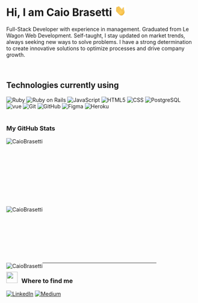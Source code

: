  <!-- Header -->

<h1>Hi, I am Caio Brasetti</a> <img  src="https://raw.githubusercontent.com/ABSphreak/ABSphreak/master/gifs/Hi.gif" width="30px"></h1>

Full-Stack Developer with experience in management. Graduated from Le Wagon Web Development. Self-taught, I stay updated on market trends, always seeking new ways to solve problems. I have a strong determination to create innovative solutions to optimize processes and drive company growth.

<br>

<!-- Technologies -->
## Technologies currently using

<div>
  <img  alt="Ruby" src="https://img.shields.io/badge/Ruby-CC342D?style=for-the-badge&logo=ruby&logoColor=white"/>
  <img  alt="Ruby on Rails" src="https://img.shields.io/badge/Ruby_on_Rails-CC0000?style=for-the-badge&logo=ruby-on-rails&logoColor=white"/>
  <img  alt="JavaScript" src="https://img.shields.io/badge/javascript-%23323330.svg?style=for-the-badge&logo=javascript&logoColor=%23F7DF1E"/>
  <img  alt="HTML5" src="https://img.shields.io/badge/HTML5-E34F26?style=for-the-badge&logo=html5&logoColor=white"/>
  <img  alt="CSS" src="https://img.shields.io/badge/CSS3-1572B6?style=for-the-badge&logo=css3&logoColor=white"/>  
  <img  alt="PostgreSQL" src="https://img.shields.io/badge/PostgreSQL-316192?style=for-the-badge&logo=postgresql&logoColor=white"/>
  <img  alt="vue" src="https://img.shields.io/badge/Vue.js-35495E?style=for-the-badge&logo=vue.js&logoColor=4FC08D"/> 
  <img  alt="Git" src ="https://img.shields.io/badge/GIT-E44C30?style=for-the-badge&logo=git&logoColor=white"/>
  <img  alt="GitHub" src ="https://img.shields.io/badge/GitHub-100000?style=for-the-badge&logo=github&logoColor=white"/>
  <img  alt="Figma" src="https://img.shields.io/badge/Figma-F24E1E?style=for-the-badge&logo=figma&logoColor=white"/>
  <img  alt="Heroku" src ="https://img.shields.io/badge/Heroku-430098?style=for-the-badge&logo=heroku&logoColor=white"/>
</div>
<br>

<!-- My Stats -->
<h3>My GitHub Stats</h3>

<p>&nbsp;<img align="left" src="https://github-readme-stats.vercel.app/api?username=CaioBrasetti&show_icons=true&theme=dark&locale=en" alt="CaioBrasetti" /></p>
<br><br><br><br><br><br><br><br>

<!-- Most used Languages -->
<p><img align="left" src="https://github-readme-stats.vercel.app/api/top-langs?username=CaioBrasetti&show_icons=true&theme=dark&locale=en&layout=compact" alt="CaioBrasetti" /></p>
<br><br><br><br><br><br><br><br>

<!-- Total Contributions -->
<p><img align="left" src="https://github-readme-streak-stats.herokuapp.com/?user=CaioBrasetti&theme=dark" alt="CaioBrasetti" /></p>
<hr width="60%" >

<!-- Find me -->
<h3><img src="https://media.giphy.com/media/iY8CRBdQXODJSCERIr/giphy.gif" width="30" height="30" style="margin-right: 10px;">Where to find me</h3>
<p><a href="https://www.linkedin.com/in/caiobrasetti/" target="_blank"><img alt="LinkedIn" src="https://img.shields.io/badge/linkedin-%230077B5.svg?&style=for-the-badge&logo=linkedin&logoColor=white" /></a> <a href="https://api.whatsapp.com/send?phone=5511996521572&text=Ol%C3%A1%20Caio,%20vim%20pelo%20seu%20GitHub!" target="_blank"><img alt="Medium" src="https://img.shields.io/badge/WhatsApp-25D366?style=for-the-badge&logo=whatsapp&logoColor=white" /></a>
</p>

